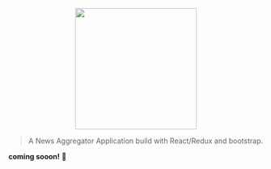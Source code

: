 <p align="center">
  <img src="https://i.imgur.com/vfwjz94.png" width="240">
</p>

> A News Aggregator Application
> build with React/Redux and bootstrap.





__coming sooon!__ :metal:
